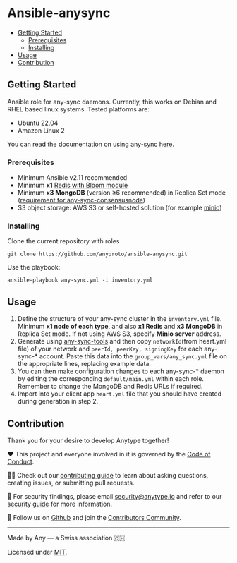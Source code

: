 # Ansible-anysync

- [Getting Started](#getting-started)
  - [Prerequisites](#prerequisites)
  - [Installing](#installing)
- [Usage](#usage)
- [Contribution](#contribution)

## Getting Started

Ansible role for any-sync daemons. Currently, this works on Debian and RHEL based linux systems. Tested platforms are:
* Ubuntu 22.04
* Amazon Linux 2

You can read the documentation on using any-sync [here](https://tech.anytype.io/).

### Prerequisites

* Minimum Ansible v2.11 recommended
* Minimum **x1** [Redis with Bloom module](https://github.com/RedisBloom/RedisBloom)
* Minimum **x3 MongoDB** (version ≥6 recommended) in Replica Set mode ([requirement for any-sync-consensusnode](https://github.com/anyproto/any-sync-consensusnode/blob/v0.1.1/README.md?plain=1#L19))
* S3 object storage: AWS S3 or self-hosted solution (for example [minio](https://github.com/minio/minio))

### Installing

Clone the current repository with roles

```
git clone https://github.com/anyproto/ansible-anysync.git
```

Use the playbook:

```
ansible-playbook any-sync.yml -i inventory.yml
```

## Usage

1. Define the structure of your any-sync cluster in the `inventory.yml` file. Minimum **x1 node of each type**, and also **x1 Redis** and **x3 MongoDB** in Replica Set mode. If not using AWS S3, specify **Minio server** address.
2. Generate using [any-sync-tools](https://github.com/anyproto/any-sync-tools/blob/main/any-sync-network/README.md) and then copy `networkId`(from heart.yml file) of your network and `peerId, peerKey, signingKey` for each any-sync-* account. Paste this data into the `group_vars/any_sync.yml` file on the appropriate lines, replacing example data.
3. You can then make configuration changes to each any-sync-* daemon by editing the corresponding `default/main.yml` within each role. Remember to change the MongoDB and Redis URLs if required.
4. Import into your client app `heart.yml` file that you should have created during generation in step 2.

## Contribution
Thank you for your desire to develop Anytype together!

❤️ This project and everyone involved in it is governed by the [Code of Conduct](https://github.com/anyproto/.github/blob/main/docs/CODE_OF_CONDUCT.md).

🧑‍💻 Check out our [contributing guide](https://github.com/anyproto/.github/blob/main/docs/CONTRIBUTING.md) to learn about asking questions, creating issues, or submitting pull requests.

🫢 For security findings, please email [security@anytype.io](mailto:security@anytype.io) and refer to our [security guide](https://github.com/anyproto/.github/blob/main/docs/SECURITY.md) for more information.

🤝 Follow us on [Github](https://github.com/anyproto) and join the [Contributors Community](https://github.com/orgs/anyproto/discussions).

---
Made by Any — a Swiss association 🇨🇭

Licensed under [MIT](./LICENSE.md).
